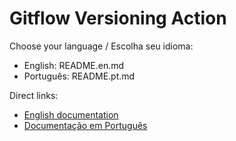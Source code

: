 # Gitflow Versioning Action

Choose your language / Escolha seu idioma:

- English: README.en.md
- Português: README.pt.md

Direct links:
- [English documentation](./README.en.md)
- [Documentação em Português](./README.pt.md)